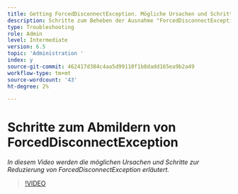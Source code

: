```yaml
---
title: Getting ForcedDisconnectException. Mögliche Ursachen und Schritte zur Lösung des Problems.
description: Schritte zum Beheben der Ausnahme "ForcedDisconnectException - Dieses Mitglied wurde aus dem verteilten System erzwungen".
type: Troubleshooting
role: Admin
level: Intermediate
version: 6.5
topic: 'Administration '
index: y
source-git-commit: 462417d384c4aa5d99110f1b8dadd165ea9b2a49
workflow-type: tm+mt
source-wordcount: '43'
ht-degree: 2%

---
```



# Schritte zum Abmildern von ForcedDisconnectException

*In diesem Video werden die möglichen Ursachen und Schritte zur Reduzierung von ForcedDisconnectException erläutert.*

>[!VIDEO](https://video.tv.adobe.com/v/335483?quality=9&learn=on)
